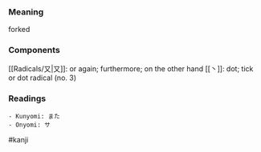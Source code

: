 ### Meaning

forked

### Components

[[Radicals/又|又]]: or again; furthermore; on the other hand [[丶]]: dot; tick or dot radical (no. 3)

### Readings

```
- Kunyomi: また
- Onyomi: サ
```

#kanji